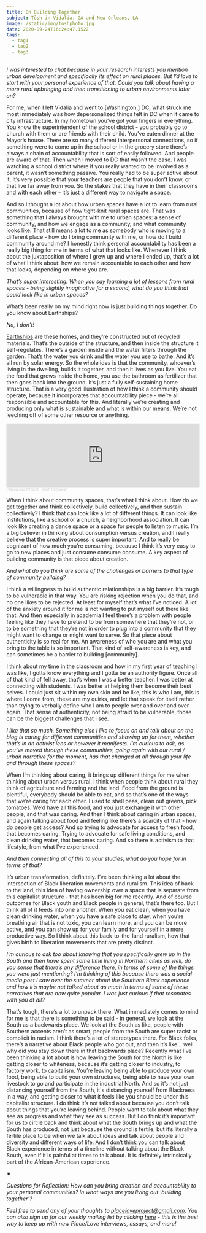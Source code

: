 ```yaml
---
title: On Building Together
subject: Tōsh in Vidalia, GA and New Orleans, LA
image: /static/img/toshphoto.jpg
date: 2020-09-24T16:24:47.152Z
tags:
  - tag1
  - tag2
  - tag3
---
```


*I was interested to chat because in your research interests you mention urban development and specifically its effect on rural places. But I’d love to start with your personal experience of that. Could you talk about having a more rural upbringing and then transitioning to urban environments later on?*

For me, when I left Vidalia and went to \[Washington,] DC, what struck me most immediately was how depersonalized things felt in DC when it came to city infrastructure. In my hometown you’ve got your fingers in everything. You know the superintendent of the school district - you probably go to church with them or are friends with their child. You’ve eaten dinner at the Mayor’s house. There are so many different interpersonal connections, so if something were to come up in the school or in the grocery store there’s always a chain of accountability that is sort of easily followed. And people are aware of that. Then when I moved to DC that wasn’t the case. I was watching a school district where if you really wanted to be involved as a parent, it wasn’t something passive. You really had to be super active about it. It’s very possible that your teachers are people that you don’t know, or that live far away from you. So the stakes that they have in their classrooms and with each other - it’s just a different way to navigate a space.

And so I thought a lot about how urban spaces have a lot to learn from rural communities, because of how tight-knit rural spaces are. That was something that I always brought with me to urban spaces: a sense of community, and how we engage as a community, and what community looks like. That still means a lot to me as somebody who is moving to a different place - how do I bring community with me, or how do I build community around me? I honestly think personal accountability has been a really big thing for me in terms of what that looks like. Whenever I think about the juxtaposition of where I grew up and where I ended up, that’s a lot of what I think about: how we remain accountable to each other and how that looks, depending on where you are.

*That’s super interesting. When you say learning a lot of lessons from rural spaces - being slightly imaginative for a second, what do you think that could look like in urban spaces?*

What’s been really on my mind right now is just building things together. Do you know about Earthships?

*No, I don’t!*

[Earthships](https://www.theatlantic.com/video/index/418560/meet-the-earthship/) are these homes, and they’re constructed out of recycled materials. That’s the outside of the structure, and then inside the structure it self-regulates. There’s a garden inside and the water filters through the garden. That’s the water you drink and the water you use to bathe. And it’s all run by solar energy. So the whole idea is that the community, whoever’s living in the dwelling, builds it together, and then it lives as you live. You eat the food that grows inside the home, you use the bathroom as fertilizer that then goes back into the ground. It’s just a fully self-sustaining home structure. That is a very good illustration of how I think a community should operate, because it incorporates that accountability piece - we’re all responsible and accountable for this. And literally we’re creating and producing only what is sustainable and what is within our means. We’re not leeching off of some other resource or anything.

<iframe width="100%" height="166" scrolling="no" frameborder="no" allow="autoplay" src="https://w.soundcloud.com/player/?url=https%3A//api.soundcloud.com/tracks/898908862&color=%23ff5500&auto_play=false&hide_related=false&show_comments=true&show_user=true&show_reposts=false&show_teaser=true"></iframe><div style="font-size: 10px; color: #cccccc;line-break: anywhere;word-break: normal;overflow: hidden;white-space: nowrap;text-overflow: ellipsis; font-family: Interstate,Lucida Grande,Lucida Sans Unicode,Lucida Sans,Garuda,Verdana,Tahoma,sans-serif;font-weight: 100;"><a href="https://soundcloud.com/place-love-project" title="Place/Love Project" target="_blank" style="color: #cccccc; text-decoration: none;">Place/Love Project</a> · <a href="https://soundcloud.com/place-love-project/tosh-interview" title="Tōsh Interview" target="_blank" style="color: #cccccc; text-decoration: none;">Tōsh Interview</a></div>

When I think about community spaces, that’s what I think about. How do we get together and think collectively, build collectively, and then sustain collectively? I think that can look like a lot of different things. It can look like institutions, like a school or a church, a neighborhood association. It can look like creating a dance space or a space for people to listen to music. I’m a big believer in thinking about consumption versus creation, and I really believe that the creative process is super important. And to really be cognizant of how much you’re consuming, because I think it’s very easy to go to new places and just consume consume consume. A key aspect of building community is that piece about creation.

*And what do you think are some of the challenges or barriers to that type of community building?*

I think a willingness to build authentic relationships is a big barrier. It’s tough to be vulnerable in that way. You are risking rejection when you do that, and no one likes to be rejected. At least for myself that’s what I’ve noticed. A lot of the anxiety around it for me is not wanting to put myself out there like that. And then especially in academia I feel there’s a problem with people feeling like they have to pretend to be from somewhere that they’re not, or to be something that they’re not in order to plug into a community that they might want to change or might want to serve. So that piece about authenticity is so real for me. An awareness of who you are and what you bring to the table is so important. That kind of self-awareness is key, and can sometimes be a barrier to building \[community].

I think about my time in the classroom and how in my first year of teaching I was like, I gotta know everything and I gotta be an authority figure. Once all of that kind of fell away, that’s when I was a better teacher. I was better at connecting with students. I was better at helping them become their best selves. I could just sit within my own skin and be like, this is who I am, this is where I come from, these are my quirks, and let that speak for itself rather than trying to verbally define who I am to people over and over and over again. That sense of authenticity, not being afraid to be vulnerable, those can be the biggest challenges that I see.

*I like that so much. Something else I like to focus on and talk about on the blog is caring for different communities and showing up for them, whether that’s in an activist lens or however it manifests. I’m curious to ask, as you’ve moved through these communities, going again with our rural / urban narrative for the moment, has that changed at all through your life and through these spaces?*

When I’m thinking about caring, it brings up different things for me when thinking about urban versus rural. I think when people think about rural they think of agriculture and farming and the land. Food from the ground is plentiful, everybody should be able to eat, and so that’s one of the ways that we’re caring for each other. I used to shell peas, clean out greens, pick tomatoes. We’d have all this food, and you just exchange it with other people, and that was caring. And then I think about caring in urban spaces, and again talking about food and feeling like there’s a scarcity of that - how do people get access? And so trying to advocate for access to fresh food, that becomes caring. Trying to advocate for safe living conditions, and clean drinking water, that becomes caring. And so there is activism to that lifestyle, from what I’ve experienced.

*And then connecting all of this to your studies, what do you hope for in terms of that?*

It’s urban transformation, definitely. I’ve been thinking a lot about the intersection of Black liberation movements and ruralism. This idea of back to the land, this idea of having ownership over a space that is separate from this capitalist structure - that has been big for me recently. And of course outcomes for Black youth and Black people in general, that’s there too. But I think all of it feeds into one another. When you eat clean, when you have clean drinking water, when you have a safe place to stay, when you’re breathing air that is not toxic, you can learn more, and you can be more active, and you can show up for your family and for yourself in a more productive way. So I think about this back-to-the-land ruralism, how that gives birth to liberation movements that are pretty distinct.

*I’m curious to ask too about knowing that you specifically grew up in the South and then have spent some time living in Northern cities as well, do you sense that there’s any difference there, in terms of some of the things you were just mentioning? I’m thinking of this because there was a social media post I saw over the summer about the Southern Black experience and how it’s maybe not talked about as much in terms of some of these narratives that are now quite popular. I was just curious if that resonates with you at all?*

That’s tough, there’s a lot to unpack there. What immediately comes to mind for me is that there is something to be said - in general, we look at the South as a backwards place. We look at the South as like, people with Southern accents aren’t as smart, people from the South are super racist or complicit in racism. I think there’s a lot of stereotypes there. For Black folks, there’s a narrative about Black people who got out, and then it’s like... well why did you stay down there in that backwards place? Recently what I’ve been thinking a lot about is how leaving the South for the North is like getting closer to whiteness, because it’s getting closer to industry, to factory work, to capitalism. You’re leaving being able to produce your own food, being able to build your own structures, being able to have your own livestock to go and participate in the industrial North. And so it’s not just distancing yourself from the South, it's distancing yourself from Blackness in a way, and getting closer to what it feels like you should be under this capitalist structure. I do think it’s not talked about because you don’t talk about things that you’re leaving behind. People want to talk about what they see as progress and what they see as success. But I do think it’s important for us to circle back and think about what the South brings up and what the South has produced, not just because the ground is fertile, but it’s literally a fertile place to be when we talk about ideas and talk about people and diversity and different ways of life. And I don’t think you can talk about Black experience in terms of a timeline without talking about the Black South, even if it is painful at times to talk about. It is definitely intrinsically part of the African-American experience.

<div>✷</div>

*Questions for Reflection: How can you bring creation and accountability to your personal communities? In what ways are you living out 'building together'?*

*Feel free to send any of your thoughts to [placeloveproject@gmail.com](mailto:placeloveproject@gmail.com). You can also sign up for our weekly mailing list by clicking [here](https://placeloveproject.substack.com/welcome) - this is the best way to keep up with new Place/Love interviews, essays, and more!*